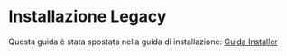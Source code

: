 # Installazione Legacy

Questa guida è stata spostata nella guida di installazione: [Guida Installer](../installer-guide/README.md)
